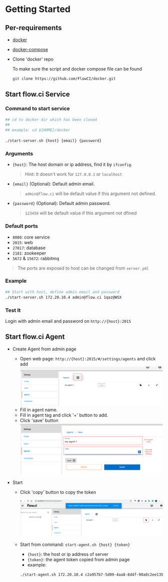 # Getting Started

## Per-requirements

- [docker](https://docs.docker.com/install/)

- [docker-compose](https://docs.docker.com/compose/install/)

- Clone 'docker' repo

    To make sure the script and docker compose file can be found

    ```bash
    git clone https://github.com/FlowCI/docker.git
    ```

## Start flow.ci Service

### Command to start service

```bash
## cd to docker dir which has been cloned
##
## example: cd ${HOME}/docker

./start-server.sh {host} {email} {password}
```

### Arguments

- `{host}`: The host domain or ip address, find it by `ifconfig`.
    > Hint: It doesn't work for `127.0.0.1` or `localhost`
- `{email}` (Optional): Default admin email.
    > `admin@flow.ci` will be default value if this argument not defined.
- `{password}` (Optional): Default admin password. 
    > `123456` will be default value if this argument not dfined

### Default ports

- `8080`: core service
- `2015`: web
- `27017`: database
- `2181`: zookeeper
- `5672` & `15672`: rabbitmq

> The ports are exposed to host can be changed from `server.yml`

### Example

```bash
## Start with host, define admin email and password
./start-server.sh 172.20.10.4 admin@flow.ci 1qaz@WSX
```

### Test It

Login with admin email and password on `http://{host}:2015`

## Start flow.ci Agent

- Create Agent from admin page
  - Open web page: `http://{host}:2015/#/settings/agents` and click add
    ![](./imgs/agent_add_click.png)
  - Fill in agent name.
  - Fill in agent tag and click '+' button to add.
  - Click 'save' button
    ![](./imgs/agent_save_new.png)

- Start
  - Click 'copy' button to copy the token
    
    ![](./imgs/agent_copy_token.png)

  - Start from command: `start-agent.sh {host} {token}`
    - `{host}`: the host or ip address of server
    - `{token}`: the agent token copied from admin page
    - example:

    ```bash
    ./start-agent.sh 172.20.10.4 c2a957b7-5d09-4aa8-8d4f-90a0c2ee1392
    ```
  